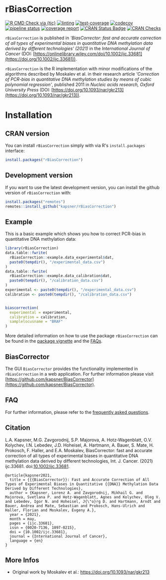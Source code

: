 # rBiasCorrection

<!-- badges: start -->
[![R CMD Check via {tic}](https://github.com/kapsner/rBiasCorrection/workflows/R%20CMD%20Check%20via%20{tic}/badge.svg?branch=master)](https://github.com/kapsner/rBiasCorrection/actions)
[![linting](https://github.com/kapsner/rBiasCorrection/workflows/lint/badge.svg?branch=master)](https://github.com/kapsner/rBiasCorrection/actions)
[![test-coverage](https://github.com/kapsner/rBiasCorrection/workflows/test-coverage/badge.svg?branch=master)](https://github.com/kapsner/rBiasCorrection/actions)
[![codecov](https://codecov.io/gh/kapsner/rBiasCorrection/branch/master/graph/badge.svg)](https://app.codecov.io/gh/kapsner/rBiasCorrection)
[![pipeline status](https://gitlab.com/kapsner/rBiasCorrection/badges/master/pipeline.svg)](https://gitlab.com/kapsner/rBiasCorrection/-/commits/master)
[![coverage report](https://gitlab.com/kapsner/rBiasCorrection/badges/master/coverage.svg)](https://gitlab.com/kapsner/rBiasCorrection/-/commits/master)
[![CRAN Status Badge](https://www.r-pkg.org/badges/version-ago/rBiasCorrection)](https://cran.r-project.org/package=rBiasCorrection)
[![CRAN Checks](https://cranchecks.info/badges/worst/rBiasCorrection)](https://cran.r-project.org/web/checks/check_results_rBiasCorrection.html)
<!-- badges: end -->

`rBiasCorrection` is published in *'BiasCorrector: fast and accurate correction of all types of experimental biases in quantitative DNA methylation data derived by different technologies' (2021)* in the *International Journal of Cancer* (DOI: [https://onlinelibrary.wiley.com/doi/10.1002/ijc.33681](https://doi.org/10.1002/ijc.33681)).

`rBiasCorrection` is the R implementation with minor modifications of the algorithms described by Moskalev et al. in their research article *'Correction of PCR-bias in quantitative DNA methylation studies by means of cubic polynomial regression'*, published 2011 in *Nucleic acids research, Oxford University Press* (DOI: [https://doi.org/10.1093/nar/gkr213](https://doi.org/10.1093/nar/gkr213)).  

# Installation

## CRAN version

You can install `rBiasCorrection` simply with via R's `install.packages` interface:

```r
install.packages("rBiasCorrection")
```

## Development version

If you want to use the latest development version, you can install the github version of `rBiasCorrection` with:

```r
install.packages("remotes")
remotes::install_github("kapsner/rBiasCorrection")
```

## Example

This is a basic example which shows you how to correct PCR-bias in quantitative DNA methylation data:

```r
library(rBiasCorrection)
data.table::fwrite(
  rBiasCorrection::example.data_experimental$dat,
  paste0(tempdir(), "/experimental_data.csv")
)
data.table::fwrite(
  rBiasCorrection::example.data_calibration$dat,
  paste0(tempdir(), "/calibration_data.csv")
)
experimental <- paste0(tempdir(), "/experimental_data.csv")
calibration <- paste0(tempdir(), "/calibration_data.csv")


biascorrection(
  experimental = experimental,
  calibration = calibration,
  samplelocusname = "BRAF"
)
```

More detailed information on how to use the package `rBiasCorrection` can be found in the [package vignette](vignettes/) and the [FAQs](https://github.com/kapsner/rBiasCorrection/blob/master/FAQ.md).

## BiasCorrector

The GUI `BiasCorrector` provides the functionality implemented in `rBiasCorrection` in a web application. For further information please visit [https://github.com/kapsner/BiasCorrector](https://github.com/kapsner/BiasCorrector).

## FAQ 

For further information, please refer to the [frequently asked questions](https://github.com/kapsner/rBiasCorrection/blob/master/FAQ.md).

## Citation 


L.A. Kapsner, M.G. Zavgorodnij, S.P. Majorova, A. Hotz‐Wagenblatt, O.V. Kolychev, I.N. Lebedev, J.D. Hoheisel, A. Hartmann, A. Bauer, S. Mate, H. Prokosch, F. Haller, and E.A. Moskalev, BiasCorrector: fast and accurate correction of all types of experimental biases in quantitative DNA methylation data derived by different technologies, Int. J. Cancer. (2021) ijc.33681. doi:[10.1002/ijc.33681](https://onlinelibrary.wiley.com/doi/10.1002/ijc.33681).

```
@article{kapsner2021,
  title = {{{BiasCorrector}}: Fast and Accurate Correction of All Types of Experimental Biases in Quantitative {{DNA}} Methylation Data Derived by Different Technologies},
  author = {Kapsner, Lorenz A. and Zavgorodnij, Mikhail G. and Majorova, Svetlana P. and Hotz-Wagenblatt, Agnes and Kolychev, Oleg V. and Lebedev, Igor N. and Hoheisel, J{\"o}rg D. and Hartmann, Arndt and Bauer, Andrea and Mate, Sebastian and Prokosch, Hans-Ulrich and Haller, Florian and Moskalev, Evgeny A.},
  year = {2021},
  month = may,
  pages = {ijc.33681},
  issn = {0020-7136, 1097-0215},
  doi = {10.1002/ijc.33681},
  journal = {International Journal of Cancer},
  language = {en}
}
```

## More Infos

- Original work by Moskalev et al.: https://doi.org/10.1093/nar/gkr213
